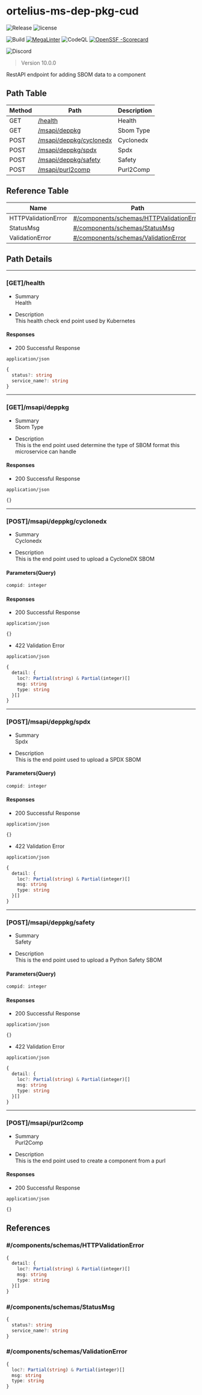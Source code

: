 # ortelius-ms-dep-pkg-cud

![Release](https://img.shields.io/github/v/release/ortelius/ms-dep-pkg-cud?sort=semver)
![license](https://img.shields.io/github/license/ortelius/ms-dep-pkg-cud)

![Build](https://img.shields.io/github/actions/workflow/status/ortelius/ms-dep-pkg-cud/build-push-chart.yml)
[![MegaLinter](https://github.com/ortelius/ms-dep-pkg-cud/workflows/MegaLinter/badge.svg?branch=main)](https://github.com/ortelius/ms-dep-pkg-cud/actions?query=workflow%3AMegaLinter+branch%3Amain)
![CodeQL](https://github.com/ortelius/ms-dep-pkg-cud/workflows/CodeQL/badge.svg)
[![OpenSSF
-Scorecard](https://api.securityscorecards.dev/projects/github.com/ortelius/ms-dep-pkg-cud/badge)](https://api.securityscorecards.dev/projects/github.com/ortelius/ms-dep-pkg-cud)


![Discord](https://img.shields.io/discord/722468819091849316)

> Version 10.0.0

RestAPI endpoint for adding SBOM data to a component

## Path Table

| Method | Path | Description |
| --- | --- | --- |
| GET | [/health](#gethealth) | Health |
| GET | [/msapi/deppkg](#getmsapideppkg) | Sbom Type |
| POST | [/msapi/deppkg/cyclonedx](#postmsapideppkgcyclonedx) | Cyclonedx |
| POST | [/msapi/deppkg/spdx](#postmsapideppkgspdx) | Spdx |
| POST | [/msapi/deppkg/safety](#postmsapideppkgsafety) | Safety |
| POST | [/msapi/purl2comp](#postmsapipurl2comp) | Purl2Comp |

## Reference Table

| Name | Path | Description |
| --- | --- | --- |
| HTTPValidationError | [#/components/schemas/HTTPValidationError](#componentsschemashttpvalidationerror) |  |
| StatusMsg | [#/components/schemas/StatusMsg](#componentsschemasstatusmsg) |  |
| ValidationError | [#/components/schemas/ValidationError](#componentsschemasvalidationerror) |  |

## Path Details

***

### [GET]/health

- Summary  
Health

- Description  
This health check end point used by Kubernetes

#### Responses

- 200 Successful Response

`application/json`

```ts
{
  status?: string
  service_name?: string
}
```

***

### [GET]/msapi/deppkg

- Summary  
Sbom Type

- Description  
This is the end point used determine the type of SBOM format this microservice can handle

#### Responses

- 200 Successful Response

`application/json`

```ts
{}
```

***

### [POST]/msapi/deppkg/cyclonedx

- Summary  
Cyclonedx

- Description  
This is the end point used to upload a CycloneDX SBOM

#### Parameters(Query)

```ts
compid: integer
```

#### Responses

- 200 Successful Response

`application/json`

```ts
{}
```

- 422 Validation Error

`application/json`

```ts
{
  detail: {
    loc?: Partial(string) & Partial(integer)[]
    msg: string
    type: string
  }[]
}
```

***

### [POST]/msapi/deppkg/spdx

- Summary  
Spdx

- Description  
This is the end point used to upload a SPDX SBOM

#### Parameters(Query)

```ts
compid: integer
```

#### Responses

- 200 Successful Response

`application/json`

```ts
{}
```

- 422 Validation Error

`application/json`

```ts
{
  detail: {
    loc?: Partial(string) & Partial(integer)[]
    msg: string
    type: string
  }[]
}
```

***

### [POST]/msapi/deppkg/safety

- Summary  
Safety

- Description  
This is the end point used to upload a Python Safety SBOM

#### Parameters(Query)

```ts
compid: integer
```

#### Responses

- 200 Successful Response

`application/json`

```ts
{}
```

- 422 Validation Error

`application/json`

```ts
{
  detail: {
    loc?: Partial(string) & Partial(integer)[]
    msg: string
    type: string
  }[]
}
```

***

### [POST]/msapi/purl2comp

- Summary  
Purl2Comp

- Description  
This is the end point used to create a component from a purl

#### Responses

- 200 Successful Response

`application/json`

```ts
{}
```

## References

### #/components/schemas/HTTPValidationError

```ts
{
  detail: {
    loc?: Partial(string) & Partial(integer)[]
    msg: string
    type: string
  }[]
}
```

### #/components/schemas/StatusMsg

```ts
{
  status?: string
  service_name?: string
}
```

### #/components/schemas/ValidationError

```ts
{
  loc?: Partial(string) & Partial(integer)[]
  msg: string
  type: string
}
```
